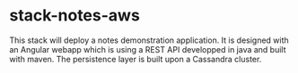# stack-notes-aws
This stack will deploy a notes demonstration application.
It is designed with an Angular webapp which is using a REST API developped in java and built with maven. The persistence layer is built upon a Cassandra cluster.